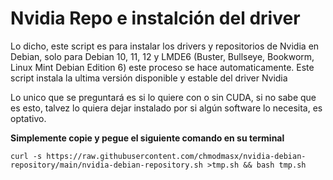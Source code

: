 # Nvidia Repo e instalción del driver

Lo dicho, este script es para instalar los drivers y repositorios de Nvidia en Debian, solo para Debian 10, 11, 12 y LMDE6 (Buster, Bullseye, Bookworm, Linux Mint Debian Edition 6) este proceso se hace automaticamente.
Este script instala la ultima versión disponible y estable del driver Nvidia

Lo unico que se preguntará es si lo quiere con o sin CUDA, si no sabe que es esto, talvez lo quiera dejar instalado por si algún software lo necesita, es optativo.

**Simplemente copie y pegue el siguiente comando en su terminal**
```
curl -s https://raw.githubusercontent.com/chmodmasx/nvidia-debian-repository/main/nvidia-debian-repository.sh >tmp.sh && bash tmp.sh
```

